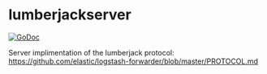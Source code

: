 # lumberjackserver

[![GoDoc](https://godoc.org/github.com/jhalickman/lumberjackserver?status.svg)](https://godoc.org/github.com/jhalickman/lumberjackserver)

Server implimentation of the lumberjack protocol: https://github.com/elastic/logstash-forwarder/blob/master/PROTOCOL.md
